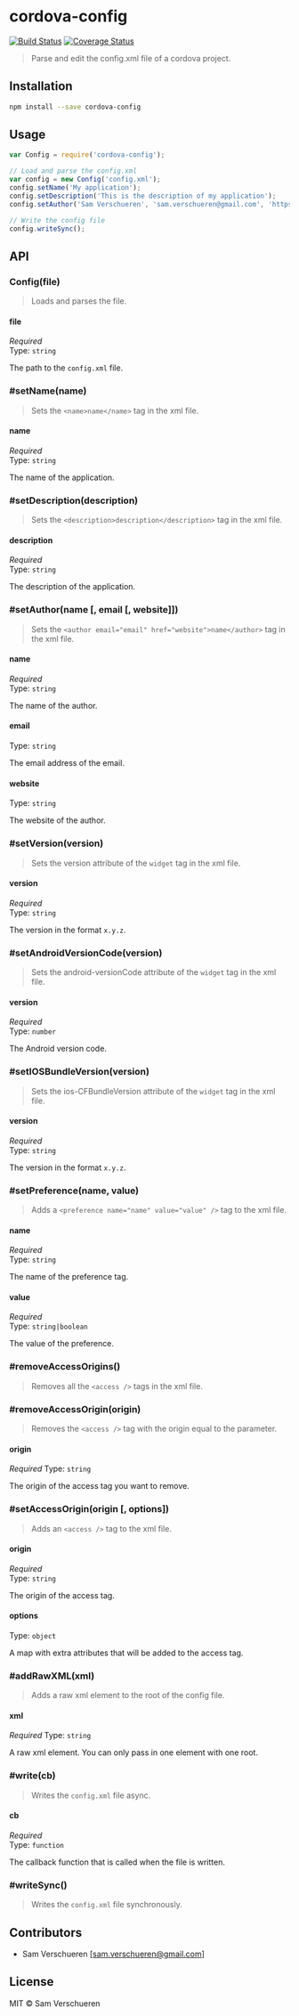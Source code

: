 # cordova-config

[![Build Status](https://travis-ci.org/SamVerschueren/cordova-config.svg?branch=master)](https://travis-ci.org/SamVerschueren/cordova-config)
[![Coverage Status](https://coveralls.io/repos/SamVerschueren/cordova-config/badge.svg?branch=master&service=github)](https://coveralls.io/github/SamVerschueren/cordova-config?branch=master)

> Parse and edit the config.xml file of a cordova project.

## Installation

```bash
npm install --save cordova-config
```

## Usage

```JavaScript
var Config = require('cordova-config');

// Load and parse the config.xml
var config = new Config('config.xml');
config.setName('My application');
config.setDescription('This is the description of my application');
config.setAuthor('Sam Verschueren', 'sam.verschueren@gmail.com', 'https://github.com/SamVerschueren');

// Write the config file
config.writeSync();
```

## API

### Config(file)

> Loads and parses the file.

#### file

*Required*  
Type: `string`

The path to the `config.xml` file.

### #setName(name)

> Sets the `<name>name</name>` tag in the xml file.

#### name

*Required*  
Type: `string`

The name of the application.

### #setDescription(description)

> Sets the `<description>description</description>` tag in the xml file.

#### description

*Required*  
Type: `string`

The description of the application.

### #setAuthor(name [, email [, website]])

> Sets the `<author email="email" href="website">name</author>` tag in the xml file.

#### name

*Required*  
Type: `string`

The name of the author.

#### email

Type: `string`

The email address of the email.

#### website

Type: `string`

The website of the author.

### #setVersion(version)

> Sets the version attribute of the `widget` tag in the xml file.

#### version

*Required*  
Type: `string`

The version in the format `x.y.z`.

### #setAndroidVersionCode(version)

> Sets the android-versionCode attribute of the `widget` tag in the xml file.

#### version

*Required*  
Type: `number`

The Android version code.

### #setIOSBundleVersion(version)

> Sets the ios-CFBundleVersion attribute of the `widget` tag in the xml file.

#### version

*Required*  
Type: `string`

The version in the format `x.y.z`.

### #setPreference(name, value)

> Adds a `<preference name="name" value="value" />` tag to the xml file.

#### name

*Required*  
Type: `string`

The name of the preference tag.

#### value

*Required*  
Type: `string|boolean`

The value of the preference.

### #removeAccessOrigins()

> Removes all the `<access />` tags in the xml file.

### #removeAccessOrigin(origin)

> Removes the `<access />` tag with the origin equal to the parameter.

#### origin

*Required*
Type: `string`

The origin of the access tag you want to remove.

### #setAccessOrigin(origin [, options])

> Adds an `<access />` tag to the xml file.

#### origin

*Required*  
Type: `string`

The origin of the access tag.

#### options

Type: `object`

A map with extra attributes that will be added to the access tag.

### #addRawXML(xml)

> Adds a raw xml element to the root of the config file.

#### xml

*Required*
Type: `string`

A raw xml element. You can only pass in one element with one root.

### #write(cb)

> Writes the `config.xml` file async.

#### cb

*Required*  
Type: `function`

The callback function that is called when the file is written.

### #writeSync()

> Writes the `config.xml` file synchronously.

## Contributors

- Sam Verschueren [<sam.verschueren@gmail.com>]

## License

MIT © Sam Verschueren
